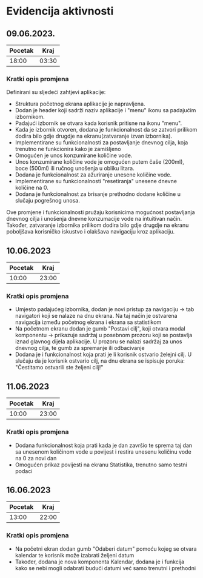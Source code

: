 # Evidencija aktivnosti
## 09.06.2023.
Pocetak | Kraj
------- | ----
18:00   | 03:30
### Kratki opis promjena
Definirani su sljedeći zahtjevi aplikacije:
- Struktura početnog ekrana aplikacije je napravljena.
- Dodan je header koji sadrži naziv aplikacije i "menu" ikonu sa padajućim izbornikom.
- Padajući izbornik se otvara kada korisnik pritisne na ikonu "menu".
- Kada je izbornik otvoren, dodana je funkcionalnost da se zatvori prilikom dodira bilo gdje drugdje na ekranu(zatvaranje izvan izbornika).
- Implementirane su funkcionalnosti za postavljanje dnevnog cilja, koja trenutno ne funkcionira kako je zamišljeno
- Omogućen je unos konzumirane količine vode.
- Unos konzumirane količine vode je omogućen putem čaše (200ml), boce (500ml) ili ručnog unošenja u obliku litara.
- Dodana je funkcionalnost za ažuriranje unesene količine vode.
- Implementirane su funkcionalnosti "resetiranja" unesene dnevne količine na 0.
- Dodana je funkcionalnost za brisanje prethodno dodane količine u slučaju pogrešnog unosa.

Ove promjene i funkcionalnosti pružaju korisnicima mogućnost postavljanja dnevnog cilja i unošenja dnevne konzumacije vode na intuitivan način. Također, zatvaranje izbornika prilikom dodira bilo gdje drugdje na ekranu poboljšava korisničko iskustvo i olakšava navigaciju kroz aplikaciju.

## 10.06.2023
Pocetak | Kraj
------- | ----
10:00   | 23:00
### Kratki opis promjena
- Umjesto padajućeg izbornika, dodan je novi pristup za navigaciju -> tab navigatori koji se nalaze na dnu ekrana. Na taj način je ostvarena navigacija između početnog ekrana i ekrana sa statistikom
- Na početnom ekranu dodan je gumb "Postavi cilj", koji otvara modal komponentu -> prikazuje sadržaj u posebnom prozoru koji se postavlja iznad glavnog dijela aplikacije. U prozoru se nalazi sadržaj za unos dnevnog cilja, te gumb za spremanje ili odbacivanje
- Dodana je i funkcionalnost koja prati je li korisnik ostvario želejni cilj. U slučaju da je korisnik ostvario cilj, na dnu ekrana se ispisuje poruka: "Čestitamo ostvarili ste željeni cilj!"

## 11.06.2023
Pocetak | Kraj
------- | ----
10:00   | 23:00
### Kratki opis promjena
- Dodana funkcionalnost koja prati kada je dan završio te sprema taj dan sa unesenom količinom vode u povijest i restira unesenu količinu vode na 0 za novi dan
- Omogućen prikaz povijesti na ekranu Statistika, trenutno samo testni podaci


## 16.06.2023
Pocetak | Kraj
------- | ----
13:00   | 22:00
### Kratki opis promjena
- Na početni ekran dodan gumb "Odaberi datum" pomoću kojeg se otvara kalendar te korisnik može izabrati 
željeni datum 
- Također, dodana je nova komponenta Kalendar, dodana je i funkcija kako se nebi mogli odabrati budući datumi već samo trenutni i prethodni

